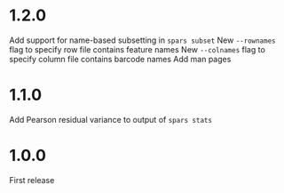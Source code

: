 # 1.2.0

Add support for name-based subsetting in `spars subset`
New `--rownames` flag to specify row file contains feature names
New `--colnames` flag to specify column file contains barcode names
Add man pages

# 1.1.0

Add Pearson residual variance to output of `spars stats`

# 1.0.0

First release